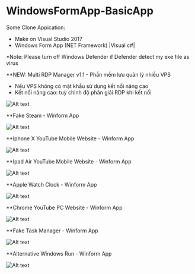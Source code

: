 # WindowsFormApp-BasicApp
Some Clone Appication:  
- Make on Visual Studio 2017
- Windows Form App (NET Framework) |Visual c#|

*Note: Please turn off Windows Defender if Defender detect my exe file as virus



 **NEW: Multi RDP Manager v1.1 - Phần mềm lưu quản lý nhiều VPS
 + Nếu VPS không có mật khẩu sử dụng kết nối nâng cao
 + Kết nối nâng cao: tuỳ chỉnh độ phân giải RDP khi kết nối


![Alt text](https://i.ibb.co/JczQhxR/image.png "Screenshot")


**Fake Steam - Winform App

![Alt text](https://i.ibb.co/bmhZkND/image.png "Screenshot")

**Iphone X YouTube Mobile Website - Winform App 

![Alt text](https://i.ibb.co/PNRyzD8/image.png "Screenshot")

**Ipad Air YouTube Mobile Website - Winform App 

![Alt text](https://i.postimg.cc/Mpf9PDhK/Capture-DOne.png "Screenshot")

**Apple Watch Clock - Winform App 

![Alt text](https://i.ibb.co/8nkpnYM/image.png "Screenshot")

**Chrome YouTube PC Website - Winform App 

![Alt text](https://i.ibb.co/XtppPCp/image.png "Screenshot")

**Fake Task Manager - Winform App

![Alt text](https://i.ibb.co/wB85m1f/image.png "Screenshot")


**Alternative Windows Run - Winform App

![Alt text](https://i.ibb.co/QXxJqL5/image.png "Screenshot")





